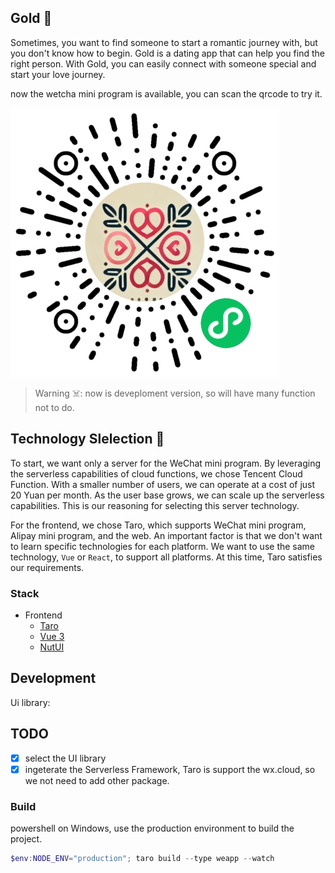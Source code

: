 ## Gold 🎉

Sometimes, you want to find someone to start a romantic journey with, but you don't know how to begin. Gold is a dating app that can help you find the right person. With Gold, you can easily connect with someone special and start your love journey.

now the wetcha mini program is available, you can scan the qrcode to try it. 

![qrcode](doc/qrcode.jpg)

> Warning ☠️: now is deveploment version, so will have many function not to do. 

## Technology Slelection 🎃

To start, we want only a server for the WeChat mini program. By leveraging the serverless capabilities of cloud functions, we chose Tencent Cloud Function. With a smaller number of users, we can operate at a cost of just 20 Yuan per month. As the user base grows, we can scale up the serverless capabilities. This is our reasoning for selecting this server technology.

For the frontend, we chose Taro, which supports WeChat mini program, Alipay mini program, and the web. An important factor is that we don't want to learn specific technologies for each platform. We want to use the same technology, `Vue` or `React`, to support all platforms. At this time, Taro satisfies our requirements.

### Stack

- Frontend
  - [Taro](https://taro.jd.com/)
  - [Vue 3](https://v3.vuejs.org/guide/introduction.html)
  - [NutUI](https://nutui.jd.com/taro/vue/4x/#/zh-CN/guide/intro)

## Development

Ui library: 

## TODO

- [x] select the UI library
- [x] ingeterate the Serverless Framework, Taro is support the wx.cloud, so we not need to add other package.

### Build

powershell on Windows, use the production environment to build the project.

```powershell
$env:NODE_ENV="production"; taro build --type weapp --watch
```
